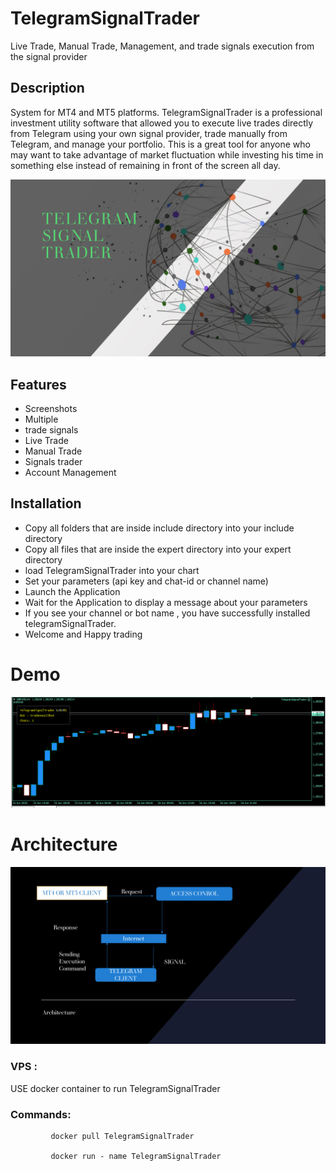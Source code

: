 # TelegramSignalTrader

 Live Trade, Manual Trade, Management, and  trade signals  execution from the signal provider

## Description 
System for MT4 and MT5   platforms.
TelegramSignalTrader is a professional investment utility software that allowed you to execute live trades directly from Telegram using your 
own signal provider, trade manually from Telegram, and manage your portfolio.
This is a great tool for anyone who may want to take advantage of market fluctuation while investing his time in something else instead of remaining in front of the screen all day.


![image](logo.png)
## Features

- Screenshots
- Multiple
- trade signals
- Live Trade
- Manual Trade
- Signals trader
- Account Management

## Installation
 - Copy all  folders  that are inside include directory into your include directory
 - Copy all files that are inside the expert directory into your expert directory
 - load TelegramSignalTrader into your chart
 - Set your parameters (api key and chat-id or channel name)
 - Launch the Application
 - Wait for the Application to display a message about your parameters
 - If you see your channel or bot name , you have successfully installed telegramSignalTrader.
- Welcome and Happy trading
# Demo

[![Watch the video](telegramsignaltrader.png)](https://youtu.be/k0Ly_gyRb5U)

# Architecture

![configuration](architechture.png)

### VPS :
USE docker container to run TelegramSignalTrader
       

### Commands: 
             docker pull TelegramSignalTrader
             
             docker run - name TelegramSignalTrader
